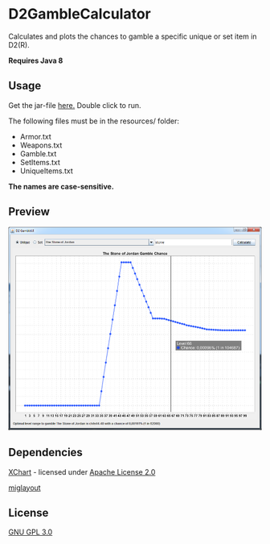 # D2GambleCalculator

Calculates and plots the chances to gamble a specific unique or set item in D2(R).

**Requires Java 8**

## Usage

Get the jar-file [here.](https://github.com/Karyoplasma/D2GambleCalculator/releases/latest) Double click to run.

The following files must be in the resources/ folder:
+ Armor.txt
+ Weapons.txt
+ Gamble.txt
+ SetItems.txt
+ UniqueItems.txt

**The names are case-sensitive.**

## Preview

![Preview of my program](preview/preview.png)

## Dependencies

[XChart](https://github.com/knowm/XChart/blob/master/README.md) - licensed under [Apache License 2.0](https://github.com/knowm/XChart/blob/master/LICENSE)

[miglayout](https://github.com/mikaelgrev/miglayout/blob/master/README.md)

## License

[GNU GPL 3.0](LICENSE)